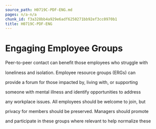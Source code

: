 ```yaml
---
source_path: H0719C-PDF-ENG.md
pages: n/a-n/a
chunk_id: f3a328bb4a929e6adf6250271bb92ef3cc0970b1
title: H0719C-PDF-ENG
---
```

# Engaging Employee Groups

Peer-to-peer contact can beneﬁt those employees who struggle with

loneliness and isolation. Employee resource groups (ERGs) can

provide a forum for those impacted by, living with, or supporting

someone with mental illness and identify opportunities to address

any workplace issues. All employees should be welcome to join, but

privacy for members should be preserved. Managers should promote

and participate in these groups where relevant to help normalize these
